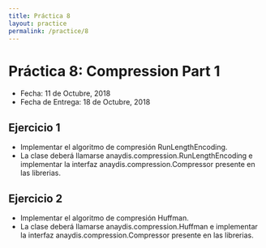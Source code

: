 ```yaml
---
title: Práctica 8
layout: practice
permalink: /practice/8
---
```


# Práctica 8: Compression Part 1

* Fecha: 11 de Octubre, 2018
* Fecha de Entrega: 18 de Octubre, 2018

## Ejercicio 1

* Implementar el algoritmo de compresión RunLengthEncoding.
* La clase deberá llamarse anaydis.compression.RunLengthEncoding e implementar la interfaz anaydis.compression.Compressor presente en las librerias.

## Ejercicio 2

* Implementar el algoritmo de compresión Huffman.
* La clase deberá llamarse anaydis.compression.Huffman e implementar la interfaz anaydis.compression.Compressor presente en las librerias.
